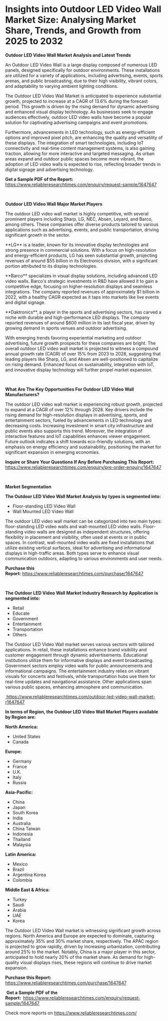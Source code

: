 <p><h1>Insights into Outdoor LED Video Wall Market Size: Analysing Market Share, Trends, and Growth from 2025 to 2032</h1></p><p><strong>Outdoor LED Video Wall Market Analysis and Latest Trends</strong></p>
<p><p>An Outdoor LED Video Wall is a large display composed of numerous LED panels, designed specifically for outdoor environments. These installations are utilized for a variety of applications, including advertising, events, sports arenas, and public broadcasting, due to their high visibility, vibrant colors, and adaptability to varying ambient lighting conditions.</p><p>The Outdoor LED Video Wall Market is anticipated to experience substantial growth, projected to increase at a CAGR of 13.6% during the forecast period. This growth is driven by the rising demand for dynamic advertising and enhanced visual display technology. As businesses seek to engage audiences effectively, outdoor LED video walls have become a popular solution for captivating advertising campaigns and event promotions. </p><p>Furthermore, advancements in LED technology, such as energy-efficient options and improved pixel pitch, are enhancing the quality and versatility of these displays. The integration of smart technologies, including IoT connectivity and real-time content management systems, is also gaining traction, allowing for more interactive and targeted messaging. As urban areas expand and outdoor public spaces become more vibrant, the adoption of LED video walls is expected to rise, reflecting broader trends in digital signage and advertising technology.</p></p>
<p><strong>Get a Sample PDF of the Report:&nbsp;</strong> <a href="https://www.reliableresearchtimes.com/enquiry/request-sample/1647647?utm_campaign=3522&utm_medium=2&utm_source=Github&utm_content=ia&utm_term=06042025&utm_id=outdoor-led-video-wall">https://www.reliableresearchtimes.com/enquiry/request-sample/1647647</a></p>
<p>&nbsp;</p>
<p><strong>Outdoor LED Video Wall Major Market Players</strong></p>
<p><p>The outdoor LED video wall market is highly competitive, with several prominent players including Sharp, LG, NEC, Absen, Leyard, and Barco, among others. These companies offer diverse products tailored to various applications such as advertising, events, and public transportation, driving significant growth in the sector.</p><p>**LG** is a leader, known for its innovative display technologies and strong presence in commercial solutions. With a focus on high-resolution and energy-efficient products, LG has seen substantial growth, projecting revenues of around $55 billion in its Electronics division, with a significant portion attributed to its display technologies.</p><p>**Barco** specializes in visual display solutions, including advanced LED video walls. Barco's strategic investments in R&D have allowed it to gain a competitive edge, focusing on higher-resolution displays and seamless integrations. The company reported revenues of approximately $1 billion in 2022, with a healthy CAGR expected as it taps into markets like live events and digital signage.</p><p>**Daktronics**, a player in the sports and advertising sectors, has carved a niche with durable and high-performance LED displays. The company reported revenues of around $600 million in its last fiscal year, driven by growing demand in sports venues and outdoor advertising.</p><p>With emerging trends favoring experiential marketing and outdoor advertising, future growth prospects for these companies are bright. The overall outdoor LED video wall market is projected to witness a compound annual growth rate (CAGR) of over 15% from 2023 to 2028, suggesting that leading players like Sharp, LG, and Absen are well-positioned to capitalize on rising demand. Enhanced focus on sustainability, integration with IoT, and innovative display technology will further propel market expansion.</p></p>
<p>&nbsp;</p>
<p><strong>What Are The Key Opportunities For Outdoor LED Video Wall Manufacturers?</strong></p>
<p><p>The outdoor LED video wall market is experiencing robust growth, projected to expand at a CAGR of over 12% through 2028. Key drivers include the rising demand for high-resolution displays in advertising, sports, and entertainment sectors, fueled by advancements in LED technology and decreasing costs. Increasing investment in smart city infrastructure and public events also supports this trend. Moreover, the integration of interactive features and IoT capabilities enhances viewer engagement. Future outlook indicates a shift towards eco-friendly solutions, with an emphasis on energy efficiency and sustainability, positioning the market for significant expansion in emerging economies.</p></p>
<p><strong>Inquire or Share Your Questions If Any Before Purchasing This Report:</strong> <a href="https://www.reliableresearchtimes.com/enquiry/pre-order-enquiry/1647647?utm_campaign=3522&utm_medium=2&utm_source=Github&utm_content=ia&utm_term=06042025&utm_id=outdoor-led-video-wall">https://www.reliableresearchtimes.com/enquiry/pre-order-enquiry/1647647</a></p>
<p>&nbsp;</p>
<p><strong>Market Segmentation</strong></p>
<p><strong>The Outdoor LED Video Wall Market Analysis by types is segmented into:</strong></p>
<p><ul><li>Floor-standing LED Video Wall</li><li>Wall Mounted LED Video Wall</li></ul></p>
<p><p>The outdoor LED video wall market can be categorized into two main types: floor-standing LED video walls and wall-mounted LED video walls. Floor-standing video walls are designed as independent structures, offering flexibility in placement and visibility, often used at events or in public spaces. In contrast, wall-mounted video walls are fixed installations that utilize existing vertical surfaces, ideal for advertising and informational displays in high-traffic areas. Both types serve to enhance visual communication outdoors, adapting to various environments and user needs.</p></p>
<p><strong>Purchase this Report:&nbsp;</strong><a href="https://www.reliableresearchtimes.com/purchase/1647647?utm_campaign=3522&utm_medium=2&utm_source=Github&utm_content=ia&utm_term=06042025&utm_id=outdoor-led-video-wall">https://www.reliableresearchtimes.com/purchase/1647647</a></p>
<p>&nbsp;</p>
<p><strong>The Outdoor LED Video Wall Market Industry Research by Application is segmented into:</strong></p>
<p><ul><li>Retail</li><li>Educate</li><li>Government</li><li>Entertainment</li><li>Transportation</li><li>Others</li></ul></p>
<p><p>The Outdoor LED Video Wall market serves various sectors with tailored applications. In retail, these installations enhance brand visibility and customer engagement through dynamic advertisements. Educational institutions utilize them for informative displays and event broadcasting. Government sectors employ video walls for public announcements and informational campaigns. The entertainment industry relies on vibrant visuals for concerts and festivals, while transportation hubs use them for real-time updates and navigational assistance. Other applications span various public spaces, enhancing atmosphere and communication.</p></p>
<p><a href="https://www.reliableresearchtimes.com/outdoor-led-video-wall-market-r1647647?utm_campaign=3522&utm_medium=2&utm_source=Github&utm_content=ia&utm_term=06042025&utm_id=outdoor-led-video-wall">&nbsp;https://www.reliableresearchtimes.com/outdoor-led-video-wall-market-r1647647</a></p>
<p><strong>In terms of Region, the Outdoor LED Video Wall Market Players available by Region are:</strong></p>
<p>
    <p> <strong> North America: </strong>
        <ul>
            <li>United States</li>
            <li>Canada</li>
        </ul>
        </p> 
    <p> <strong> Europe: </strong>
        <ul>
            <li>Germany</li>
            <li>France</li>
            <li>U.K.</li>
            <li>Italy</li>
            <li>Russia</li>
        </ul>
        </p> 
    <p> <strong> Asia-Pacific: </strong>
        <ul>
            <li>China</li>
            <li>Japan</li>
            <li>South Korea</li>
            <li>India</li>
            <li>Australia</li>
            <li>China Taiwan</li>
            <li>Indonesia</li>
            <li>Thailand</li>
            <li>Malaysia</li>
        </ul>
        </p> 
    <p> <strong> Latin America: </strong>
        <ul>
            <li>Mexico</li>
            <li>Brazil</li>
            <li>Argentina Korea</li>
            <li>Colombia</li>
        </ul>
        </p> 
    <p> <strong> Middle East & Africa: </strong>
        <ul>
            <li>Turkey</li>
            <li>Saudi</li>
            <li>Arabia</li>
            <li>UAE</li>
            <li>Korea</li>
        </ul>
    </p>
    </p>
<p><p>The Outdoor LED Video Wall market is witnessing significant growth across regions. North America and Europe are expected to dominate, capturing approximately 35% and 30% market share, respectively. The APAC region is projected to grow rapidly, driven by increasing urbanization, contributing around 25% to the market. Notably, China is a major player in this sector, anticipated to hold nearly 20% of the market share. As demand for high-quality visual displays rises, these regions will continue to drive market expansion.</p></p>
<p><strong>Purchase this Report: </strong><a href="https://www.reliableresearchtimes.com/purchase/1647647?utm_campaign=3522&utm_medium=2&utm_source=Github&utm_content=ia&utm_term=06042025&utm_id=outdoor-led-video-wall">https://www.reliableresearchtimes.com/purchase/1647647</a></p>
<p>&nbsp;<strong>Get a Sample PDF of the Report:&nbsp;&nbsp;</strong><a href="https://www.reliableresearchtimes.com/enquiry/request-sample/1647647?utm_campaign=3522&utm_medium=2&utm_source=Github&utm_content=ia&utm_term=06042025&utm_id=outdoor-led-video-wall">https://www.reliableresearchtimes.com/enquiry/request-sample/1647647</a></p>
<p><strong></strong></p>
<p>Check more reports on <a href="https://www.reliableresearchtimes.com/?utm_campaign=3522&utm_medium=2&utm_source=Github&utm_content=ia&utm_term=06042025&utm_id=outdoor-led-video-wall">https://www.reliableresearchtimes.com/</a></p>